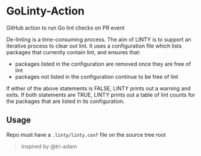 # GoLinty-Action
GitHub action to run Go lint checks on PR event

De-linting is a time-consuming process. The aim of LINTY is to support an iterative process to clear out lint. It uses a configuration file which lists packages that currently contain lint, and ensures that:

 - packages listed in the configuration are removed once they are free of lint
 - packages not listed in the configuration continue to be free of lint

If either of the above statements is FALSE, LINTY prints out a warning and exits. If both statements are TRUE, LINTY prints out a table of lint counts for the packages that are listed in its configuration.

## Usage

Repo must have a `.linty/linty.conf` file on the source tree root

> Inspired by @tri-adam
